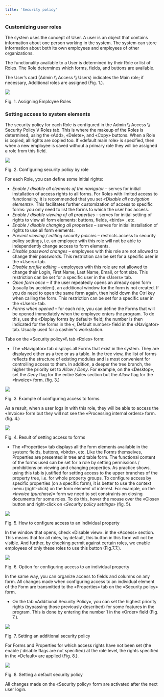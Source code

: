 ```yaml
---
title: 'Security policy'
---
```


### Customizing user roles

The system uses the concept of User. A user is an object that contains information about one person working in the system. The system can store information about both its own employees and employees of other organizations.

The functionality available to a User is determined by their Role or list of  Roles. The Role determines which forms, fields, and buttons are available.

The User’s card (Admin \\\\ Access \\\\ Users) indicates the Main role; if necessary, Additional roles are assigned (Fig. 1.).

![](images/Security_policy_roles.png)

Fig. 1. Assigning Employee Roles

### Setting access to system elements

The security policy for each Role is configured in the Admin \\\\ Access \\\\ Security Policy \\\\ Roles tab. This is where the makeup of the Roles is determined, using the «Add», «Delete», and «Copy» buttons. When a Role is copied, all rights are copied too. If «default main role» is specified, then when a new employee is saved without a primary role they will be assigned a role from this field.

![](images/Security_policy_config_role.png)

Fig. 2. Configuring security policy by role

For each Role, you can define some initial rights:

-   *Enable / disable all elements of the navigator* – serves for initial installation of access rights to all forms. For Roles with limited access to functionality, it is recommended that you set *«Disable all navigation elements»*. This facilitates further customization of access to specific forms: you only need to list the forms to which the user has access.
-   *Enable / disable viewing of all properties* – serves for initial setting of rights to view all form elements: buttons, fields, «birds» , etc.
-   *Enable / disable changing all properties* – serves for initial installation of rights to use all form elements.
-   *Prevent viewing / editing security policies* – restricts access to security policy settings, i.e. an employee with this role will not be able to independently change access to form elements.
-   *Disable password changes* – employees with this role are not allowed to change their passwords. This restriction can be set for a specific user in the «Users» tab.
-   *Disable profile editing* – employees with this role are not allowed to change their Login, First Name, Last Name, Email, or font size. This restriction can be set for a specific user in the «Users» tab.
-   *Open form once* – if the user repeatedly opens an already open form (usually by accident), an additional window for the form is not created. If you do need to open the same form again, then hold down the Ctrl key when calling the form. This restriction can be set for a specific user in the «Users» tab.
-   *Forms when opened* – for each role, you can define the Forms that will be opened immediately when the employee enters the program. To do this, use the «Display forms by default» field; the number is then indicated for the forms in the «, Default number» field in the «Navigator» tab. Usually used for a cashier's workstation.

Tabs on the «Security policy»\\\\ tab «Roles» form:

-   The «Navigator» tab displays all Forms that exist in the system. They are displayed either as a tree or as a table. In the tree view, the list of forms reflects the structure of existing modules and is most convenient for controlling access to them. In addition, a deeper the tree branch, the higher the priority set to *Allow / Deny*. For example, on the «Desktop», set the *Deny* flag for the entire Sales section but the *Allow* flag for the «Invoice» form. (fig. 3.)

![](images/Security_policy_forms_access.png)

Fig. 3. Example of configuring access to forms

As a result, when a user logs in with this role, they will be able to access the «Invoice» form but they will not see the «Processing internal orders» form. (fig. 4.)

![](images/Security_policy_forms_result.png)

Fig. 4. Result of setting access to forms

-   The «Properties» tab displays all the form elements available in the system: fields, buttons, «birds», etc. Like the Forms themselves, Properties are presented in tree and table form. The functional content of the forms used can be set for a role by setting permissions / prohibitions on viewing and changing properties. As practice shows, using this tab is justified for setting access to the upper branches of the property tree, i.e. for whole property groups. To configure access by specific properties (on a specific form), it is better to use the context menu (right-click) on the form element of interest. For example, on the *«Invoice (purchase)»* form we need to set constraints on closing documents for some roles. To do this, hover the mouse over the «Close» button and right-click on *«Security policy settings»* (fig. 5).

![](images/Security_policy_property_access.png)

Fig. 5. How to configure access to an individual property

In the window that opens, check «Disable view». in the «Access» section. This means that for all roles, by default, this button in this form will not be visible. And further, by checking permit against certain roles, we enable employees of only these roles to use this button (Fig.7.7.).

![](images/Security_policy_property_access_option.png)

Fig. 6. Option for configuring access to an individual property

In the same way, you can organize access to fields and columns on any form. All changes made when configuring access to an individual element of the Form are transmitted to the «Properties» tab on the «Security policy» form.

-   On the tab «Additional Security Policy», you can set the highest priority rights (bypassing those previously described) for some features in the program. This is done by entering the number 1 in the «Order» field (Fig. 7.).

![](images/Security_policy_additional.png)

Fig. 7. Setting an additional security policy

For Forms and Properties for which access rights have not been set (the enable / disable flags are not specified) at the role level, the rights specified in the «Default» are applied (Fig. 8.).

![](images/Security_policy_default.png)

Fig. 8. Setting a default security policy

All changes made on the «Security policy» form are activated after the next user login.
